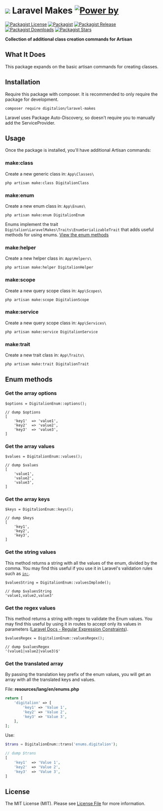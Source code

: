 # ![][img-logo] Laravel Makes [![Power by][power-by]][link-digitalion]

[![Packagist License][badge_license]](LICENSE.md)
[![Packagist][badge_package]][link-packagist]
[![Packagist Release][badge_version]][link-packagist]
[![Packagist Downloads][badge_downloads]][link-packagist]
[![Packagist Stars][badge_stars]][link-packagist]

**Collection of additional class creation commands for Artisan**

## What It Does

This package expands on the basic artisan commands for creating classes.

## Installation

Require this package with composer. It is recommended to only require the package for development.

```shell
composer require digitalion/laravel-makes
```

Laravel uses Package Auto-Discovery, so doesn't require you to manually add the ServiceProvider.

## Usage

Once the package is installed, you'll have additional Artisan commands:

### make:class

Create a new generic class in: `App\Classes\`

```shell
php artisan make:class DigitalionClass
```

### make:enum

Create a new enum class in: `App\Enums\`

```shell
php artisan make:enum DigitalionEnum
```

Enums implement the trait `Digitalion\LaravelMakes\Traits\EnumSerializableTrait` that adds useful methods for using enums. [View the enum methods](#enum-methods)

### make:helper

Create a new helper class in: `App\Helpers\`

```shell
php artisan make:helper DigitalionHelper
```

### make:scope

Create a new query scope class in: `App\Scopes\`

```shell
php artisan make:scope DigitalionScope
```

### make:service

Create a new query scope class in: `App\Services\`

```shell
php artisan make:service DigitalionService
```

### make:trait

Create a new trait class in: `App\Traits\`

```shell
php artisan make:trait DigitalionTrait
```

## Enum methods

### Get the array options

```
$options = DigitalionEnum::options();

// dump $options
[
	'key1'	=> 'value1',
	'key2'	=> 'value2',
	'key3'	=> 'value3',
]
```

### Get the array values

```
$values = DigitalionEnum::values();

// dump $values
[
	'value1',
	'value2',
	'value3',
]
```

### Get the array keys

```
$keys = DigitalionEnum::keys();

// dump $keys
[
	'key1',
	'key2',
	'key3',
]
```

### Get the string values

This method returns a string with all the values of the enum, divided by the comma.
You may find this useful if you use it in Laravel's validation rules such as [`in:`](https://laravel.com/docs/master/validation#rule-in).

```
$valuesString = DigitalionEnum::valuesImplode();

// dump $valuesString
'value1,value2,value3'
```

### Get the regex values

This method returns a string with regex to validate the Enum values.
You may find this useful by using it in routes to accept only its values in parameters ([Laravel Docs - Regular Expression Constraints](https://laravel.com/docs/master/routing#parameters-regular-expression-constraints)).

```
$valuesRegex = DigitalionEnum::valuesRegex();

// dump $valuesRegex
'(value1|value2|value3)$'
```

### Get the translated array

By passing the translation key prefix of the enum values, you will get an array with all the translated keys and values.

File: **resources/lang/en/enums.php**
```php
return [
    'digitalion' => [
        'key1' => 'Value 1',
        'key2' => 'Value 2',
        'key3' => 'Value 3',
    ],
];
```

Use:
```php
$trans = DigitalionEnum::trans('enums.digitalion');

// dump $trans
[
	'key1'	=> 'Value 1',
	'key2'	=> 'Value 2',
	'key3'	=> 'Value 3',
]
```

## License

The MIT License (MIT). Please see [License File](LICENSE.md) for more information.

[badge_license]: https://img.shields.io/github/license/digitalion/laravel-makes
[badge_stars]: https://img.shields.io/packagist/stars/digitalion/laravel-makes
[badge_package]: https://img.shields.io/badge/package-digitalion/laravel--geo-blue.svg
[badge_version]: https://img.shields.io/github/v/tag/digitalion/laravel-makes
[badge_downloads]: https://img.shields.io/packagist/dt/digitalion/laravel-makes
[link-packagist]: https://packagist.org/packages/digitalion/laravel-makes
[link-digitalion]: https://digitalion.it
[power-by]: https://img.shields.io/badge/power%20by-Digitalion-orange
[img-logo]: https://raw.githubusercontent.com/digitalion/laravel-makes/master/icon_xs.png
